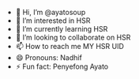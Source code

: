 - 👋 Hi, I’m @ayatosoup
- 👀 I’m interested in HSR
- 🌱 I’m currently learning HSR
- 💞️ I’m looking to collaborate on HSR
- 📫 How to reach me MY HSR UID
- 😄 Pronouns: Nadhif
- ⚡ Fun fact: Penyefong Ayato

<!---
ayatosoup/ayatosoup is a ✨ special ✨ repository because its `README.md` (this file) appears on your GitHub profile.
You can click the Preview link to take a look at your changes.
--->
